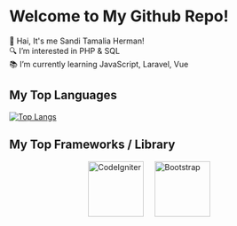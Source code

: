 # Welcome to My Github Repo!
👋 Hai, It's me Sandi Tamalia Herman!  
🔍 I’m interested in PHP & SQL  
📚 I’m currently learning JavaScript, Laravel, Vue  

## My Top Languages
[![Top Langs](https://github-readme-stats.vercel.app/api/top-langs/?username=Sanditamah&layout=compact)](https://github.com/Sanditamah/github-readme-stats)  

## My Top Frameworks / Library

<div style="display: flex; justify-content: center; align-items: center; gap: 20px;">
  <img alt="CodeIgniter" width="100" src="https://raw.githubusercontent.com/Sanditamah/Sanditamah/main/codeigniter.png" />
  <img alt="Bootstrap" width="100" src="https://raw.githubusercontent.com/Sanditamah/Sanditamah/main/bootstrap.png" />
</div>
